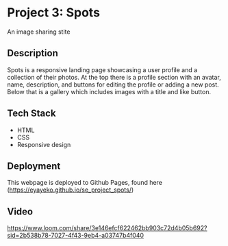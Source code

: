 # Project 3: Spots

An image sharing stite

## Description

Spots is a responsive landing page showcasing a user profile and a collection of their photos. At the top there is a profile section with an avatar, name, description, and buttons for editing the profile or adding a new post. Below that is a gallery which includes images with a title and like button.

## Tech Stack

- HTML
- CSS
- Responsive design

## Deployment

This webpage is deployed to Github Pages,
found here (https://eyayeko.github.io/se_project_spots/)

## Video

https://www.loom.com/share/3e146efcf622462bb903c72d4b05b692?sid=2b538b78-7027-4f43-9eb4-a03747b4f040
